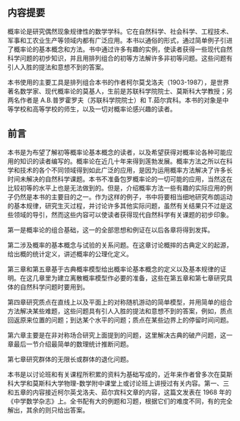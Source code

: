 ## 内容提要

概率论是研究偶然现象规律性的数学学科。它在自然科学、社会科学、工程技术、军事和工农业生产等领域内都有广泛应用。本书以通俗的形式，通过简单例子引进了概率论的基本概念和方法。书中通过许多有趣的实例，使读者获得一些现代自然科学问题的初步知识，并且用排列组合的初等方法解许多非初等问题。这些问题有引人入胜的提法和意想不到的答案。

本书使用的主要工具是排列组合本书的作者柯尔莫戈洛夫（1903-1987），是世界著名数学家、现代概率论的莫基人，生前是苏联科学院院士、莫斯科大学教授；另两名作者是 A.B.普罗霍罗夫（苏联科学院院士）和 T.茹尔宾科。本书的对象是中等学校和高等学校的师生，以及一切对概率论感兴趣的读者。

## 前言

本书是为布望了解初等概率论基本概念的读者，以及希望获得对概率论各种可能应用的知识的读者编写的。概率论在近几十年来得到莲勃发展。概率方法之所以在科学和技术的各个不同领域得到如此广泛的应用，是因为运用概率方法解决了许多长时间未解决的自然科学课题。本书不准备包罗概率论的一切可能的应用，当然这在比较初等的水平上也是无法做到的。但是，介绍概率方法一些有趣的实际应用的例子仍然是本书的主要目的之一。作为这样的例子，书中将要相当细地研究布朗运动的基本规律，研究生灭过程，并讨论许多其他实际问题，虽然有关结果只不过是这些领域的导引，然而这些内容可以使读者获得现代自然科学有关课题的初步印象。

第一是概率论的组合基础，这一的全部思想和例证在以后各章将得到发挥。

第二涉及概率的基本概念与试验的关系问题。在这章讨论概摔的古典定义的起源，给出概的统计定义，讲述概率的公理化定义。

第三章和第五章基于古典概率模型给出概率论基本概念的定义以及基本规律的证明。在这几章里为建立离散概率模型作必要的准备，这些在第五章和第七章研究具体的自然科学问题时要用到。

第四章研究质点在直线上以及平面上的对称随机游动的简单模型，并用简单的组合方法解决某些难题，这些问题具有引人入胜的提法和意想不到的答案，例如，质点回返原来位置的问题；到达某个水平的问题；质点在某些边界上的停留时间问题。

第六章主要是在非对称场合研究上面提到的问题，这里解决古典的破产问题，这一章最后一节介绍最简单的数理统计推断问题。

第七章研究群体的无限长或群体的退化问题。

本书是以讨论班和有关课程所积累的资料为基础写成的，近年来作者曾多次在莫斯科大学和莫斯科大学物理-数学附中课堂上或讨论班上讲授过有关内容。第一、三和五章的内容接近柯尔英戈洛夫、茹尔宾科文章的内容，这篇文发表在 1968 年的《中学数学杂志》上。全书配有大的例题和习题，根据它们的难度不同，有的完全解出，其余的则只给出答案。
